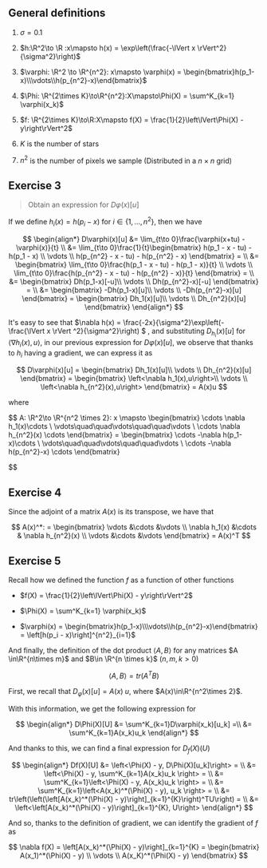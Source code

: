## General definitions

1. $\sigma = 0.1$

2. $h:\R^2\to \R :x\mapsto h(x) = \exp\left(\frac{-\lVert x \rVert^2}{\sigma^2}\right)$

3. $\varphi: \R^2 \to \R^{n^2}: x\mapsto \varphi(x) = \begin{bmatrix}h(p_1-x)\\\vdots\\h(p_{n^2}-x)\end{bmatrix}$

4. $\Phi: \R^{2\times K}\to\R^{n^2}:X\mapsto\Phi(X) = \sum^K_{k=1} \varphi(x_k)$

5. $f: \R^{2\times K}\to\R:X\mapsto f(X) = \frac{1}{2}\left\lVert\Phi(X) - y\right\rVert^2$

6. $K$ is the number of stars

7. $n^2$ is the number of pixels we sample (Distributed in a $n\times n$ grid)

## Exercise 3

> Obtain an expression for $D\varphi(x)[u]$

If we define $h_i(x) = h(p_i - x)$ for $i\in\{1,\dots,n^2\}$, then we have

$$
\begin{align*}
D\varphi(x)[u] &= \lim_{t\to 0}\frac{\varphi(x+tu) - \varphi(x)}{t} \\
 &= \lim_{t\to 0}\frac{1}{t}\begin{bmatrix}
    h(p_1 - x - tu) - h(p_1 - x) \\
    \vdots \\
    h(p_{n^2} - x - tu) - h(p_{n^2} - x)
\end{bmatrix} = \\
 &= \begin{bmatrix}
    \lim_{t\to 0}\frac{h(p_1 - x - tu) - h(p_1 - x)}{t} \\
    \vdots \\
    \lim_{t\to 0}\frac{h(p_{n^2} - x - tu) - h(p_{n^2} - x)}{t}
\end{bmatrix} = \\
 &= \begin{bmatrix}
     Dh(p_1-x)[-u]\\
    \vdots \\
    Dh(p_{n^2}-x)[-u]
\end{bmatrix} = \\
 &= \begin{bmatrix}
    -Dh(p_1-x)[u]\\
    \vdots \\
    -Dh(p_{n^2}-x)[u]
\end{bmatrix}
 = \begin{bmatrix}
     Dh_1(x)[u]\\
    \vdots \\
    Dh_{n^2}(x)[u]
\end{bmatrix}
\end{align*}
$$

It's easy to see that $\nabla h(x) = \frac{-2x}{\sigma^2}\exp\left(-\frac{\lVert x \rVert ^2}{\sigma^2}\right) $ , and substituting $D_{h_i}(x)[u]$ for $\left<\nabla h_i(x),u \right>$, in our previous expression for $D\varphi(x)[u]$, we observe that thanks to $h_i$ having a gradient, we can express it as

$$
D\varphi(x)[u] = \begin{bmatrix}
    Dh_1(x)[u]\\
    \vdots \\
   Dh_{n^2}(x)[u]
\end{bmatrix} = \begin{bmatrix}
    \left<\nabla h_1(x),u\right>\\
    \vdots \\
    \left<\nabla h_{n^2}(x),u\right>
\end{bmatrix} = A(x)u
$$

where

$$
A: \R^2\to \R^{n^2 \times 2}: x \mapsto \begin{bmatrix}
 \cdots \nabla h_1(x)\cdots \\
 \vdots\quad\quad\vdots\quad\quad\vdots \\
 \cdots \nabla h_{n^2}(x) \cdots 
\end{bmatrix} = \begin{bmatrix}
 \cdots -\nabla h(p_1-x)\cdots \\
 \vdots\quad\quad\vdots\quad\quad\vdots \\
 \cdots -\nabla h(p_{n^2}-x) \cdots 
\end{bmatrix}

$$

## Exercise 4

Since the adjoint of a matrix $A(x)$ is its transpose, we have that

$$
A(x)^*: = \begin{bmatrix}
 \vdots &\cdots &\vdots \\
 \nabla h_1(x) &\cdots & \nabla h_{n^2}(x) \\
 \vdots &\cdots &\vdots 
\end{bmatrix} = A(x)^T
$$

## Exercise 5

Recall how we defined the function $f$ as a function of other functions

* $f(X) = \frac{1}{2}\left\lVert\Phi(X) - y\right\rVert^2$ 
- $\Phi(X) = \sum^K_{k=1} \varphi(x_k)$

* $\varphi(x) = \begin{bmatrix}h(p_1-x)\\\vdots\\h(p_{n^2}-x)\end{bmatrix} = \left[h(p_i - x)\right]^{n^2}_{i=1}$

And finally, the definition of the dot product $\left<A,B\right>$ for any matrices $A \in\R^{n\times m}$ and $B\in \R^{n \times k}$ ($n,m,k>0$)

$$
\left<A,B\right> = tr(A^TB)
$$

First, we recall that $D_\varphi(x)[u] = A(x)\;u$, where $A(x)\in\R^{n^2\times 2}$.

With this information, we get the following expression for 

$$
\begin{align*}
D\Phi(X)[U] &= \sum^K_{k=1}D\varphi(x_k)[u_k] =\\
 &= \sum^K_{k=1}A(x_k)u_k
\end{align*}
$$

And thanks to this, we can find a final expression for $D_f(X)(U)$

$$
\begin{align*}
Df(X)[U] &= \left<\Phi(X) - y, D\Phi(X)[u_k]\right> = \\
 &= \left<\Phi(X) - y, \sum^K_{k=1}A(x_k)u_k \right> = \\
 &= \sum^K_{k=1}\left<\Phi(X) - y, A(x_k)u_k \right> = \\
 &= \sum^K_{k=1}\left<A(x_k)^*(\Phi(X) - y), u_k \right> = \\
 &= tr\left(\left(\left[A(x_k)^*(\Phi(X) - y)\right]_{k=1}^{K}\right)^TU\right) = \\
 &= \left<\left[A(x_k)^*(\Phi(X) - y)\right]_{k=1}^{K}, U\right>
\end{align*}
$$



And so, thanks to the definition of gradient, we can identify the gradient of $f$ as

$$
\nabla f(X) = \left[A(x_k)^*(\Phi(X) - y)\right]_{k=1}^{K} = \begin{bmatrix}
  A(x_1)^*(\Phi(X) - y) \\
  \vdots \\
  A(x_K)^*(\Phi(X) - y)
\end{bmatrix}
$$
